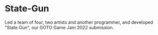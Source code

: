 # State-Gun
Led a team of four, two artists and another programmer, and developed "State Gun", our GOTO Game Jam 2022 submission.
